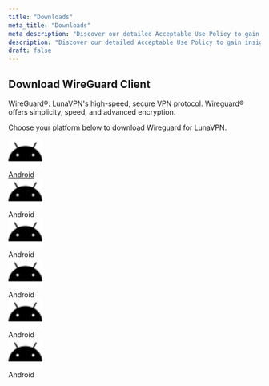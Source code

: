 ```yaml
---
title: "Downloads"
meta_title: "Downloads"
meta description: "Discover our detailed Acceptable Use Policy to gain insight into how we safeguard your personal data and guarantee your online privacy. Explore the types of information we collect, its purpose, and your rights concerning your data."
description: "Discover our detailed Acceptable Use Policy to gain insight into how we safeguard your personal data and guarantee your online privacy. Explore the types of information we collect, its purpose, and your rights concerning your data."
draft: false
---
```


## Download WireGuard Client

WireGuard&reg;: LunaVPN's high-speed, secure VPN protocol. <a href="https://www.wireguard.com/" target="_blank">Wireguard</a>&reg; offers simplicity, speed, and advanced encryption.

Choose your platform below to download Wireguard for LunaVPN.

<div class="grid grid-cols-1 sm:grid-cols-2 md:grid-cols-3 lg:grid-cols-6 gap-4">
    <div class="p-4 bg-gray-0 text-center">
        <a href="https://play.google.com/store/apps/details?id=com.wireguard.android" target="_blank">
            <img src="https://raw.githubusercontent.com/repasscloud/lunavpn-www/custom-css/app/assets/images/fa-icons/android.svg" alt="WireGuard on Android" style="height: 60px;"><br />Android
        </a>
    </div>
    <div class="p-4 bg-gray-0 text-center"><img src="https://raw.githubusercontent.com/repasscloud/lunavpn-www/custom-css/app/assets/images/fa-icons/android.svg" alt="Description" style="height: 60px;"><br />Android</div>
    <div class="p-4 bg-gray-0 text-center"><img src="https://raw.githubusercontent.com/repasscloud/lunavpn-www/custom-css/app/assets/images/fa-icons/android.svg" alt="Description" style="height: 60px;"><br />Android</div>
    <div class="p-4 bg-gray-0 text-center"><img src="https://raw.githubusercontent.com/repasscloud/lunavpn-www/custom-css/app/assets/images/fa-icons/android.svg" alt="Description" style="height: 60px;"><br />Android</div>
    <div class="p-4 bg-gray-0 text-center"><img src="https://raw.githubusercontent.com/repasscloud/lunavpn-www/custom-css/app/assets/images/fa-icons/android.svg" alt="Description" style="height: 60px;"><br />Android</div>
    <div class="p-4 bg-gray-0 text-center"><img src="https://raw.githubusercontent.com/repasscloud/lunavpn-www/custom-css/app/assets/images/fa-icons/android.svg" alt="Description" style="height: 60px;"><br />Android</div>
</div>

